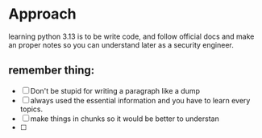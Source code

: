 # Approach
learning python 3.13 is to be write code, and follow official docs and make an proper notes so you can understand later as a security engineer.

## remember thing:
- [ ] Don't be stupid for writing a paragraph like a dump
- [ ] always used the essential information and you have to learn every topics.
- [ ] make things in chunks so it would be better to understan
- [ ] 
